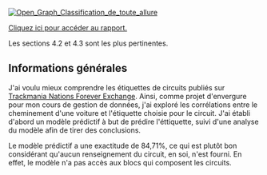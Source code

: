 [![Open_Graph_Classification_de_toute_allure](https://github.com/user-attachments/assets/987759fc-6e71-442c-94ff-4bf32233e8ec)](https://darkmattrmaestro.github.io/stats-tmnf-quarto/Classification_de_toute_allure.pdf)

[Cliquez ici pour accéder au rapport.](https://darkmattrmaestro.github.io/stats-tmnf-quarto/Classification_de_toute_allure.pdf)

Les sections 4.2 et 4.3 sont les plus pertinentes.

## Informations générales

J'ai voulu mieux comprendre les étiquettes de circuits publiés sur [Trackmania Nations Forever Exchange](https://tmnf.exchange/). Ainsi, comme projet d'envergure pour mon cours de gestion de données, j'ai exploré les corrélations entre le cheminement d'une voiture et l'étiquette choisie pour le circuit. J'ai établi d'abord un modèle prédictif à but de prédire l'éttiquette, suivi d'une analyse du modèle afin de tirer des conclusions.

Le modèle prédictif a une exactitude de 84,71%, ce qui est plutôt bon considérant qu'aucun renseignement du circuit, en soi, n'est fourni. En effet, le modèle n'a pas accès aux blocs qui composent les circuits.


